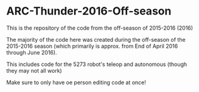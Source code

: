 # ARC-Thunder-2016-Off-season
This is the repository of the code from the off-season of 2015-2016 (2016)

  The majority of the code here was created during the off-season of the 2015-2016 season (which primarily is approx. from End of April 2016 through June 2016).
  
  This includes code for the 5273 robot's teleop and autonomous (though they may not all work)
  
  Make sure to only have oe person editing code at once!
